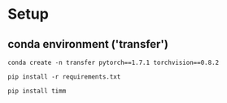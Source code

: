 
# Setup 

## conda environment ('transfer')

`conda create -n transfer pytorch==1.7.1 torchvision==0.8.2`

`pip install -r requirements.txt`

`pip install timm`